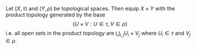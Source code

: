 Let $(X,\tau)$ and $(Y,\rho)$ be topological spaces.
Then equip $X\times Y$ with the product topology generated by the base
$$\{U\times V: U\in \tau, V\in \rho\}$$
i.e. all open sets in the product topology are $\bigcup_{i,j} U_i\times V_j$ where $U_i\in\tau$ and $V_j\in\rho$. 